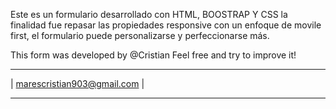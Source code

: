 Este es un formulario desarrollado con HTML, BOOSTRAP Y CSS
la finalidad fue repasar las propiedades responsive con un enfoque 
de movile first, el formulario puede personalizarse y perfeccionarse más.

This form was developed by @Cristian
Feel free and try to improve it!

__________________________________
|   marescristian903@gmail.com   |
__________________________________
